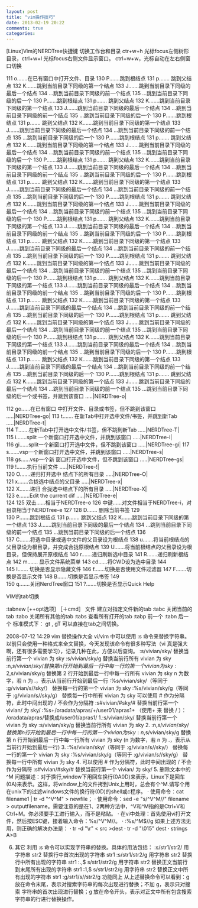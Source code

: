```yaml
---
layout: post
title: "vim操作技巧"
date: 2013-02-19 20:22
comments: true
categories: 
---
```


[Linux]Vim的NERDTree快捷键
切换工作台和目录 
ctr+w+h  光标focus左侧树形目录，ctrl+w+l 光标focus右侧文件显示窗口。 
ctrl+w+w，光标自动在左右侧窗口切换 
<!--more-->
111   o.......在已有窗口中打开文件、目录
130   P.......跳到根结点
131   p....... 跳到父结点
132   K.......跳到当前目录下同级的第一个结点
133   J.......跳到当前目录下同级的最后一个结点
134   ...跳到当前目录下同级的前一个结点
135   ...跳到当前目录下同级的后一个
130   P.......跳到根结点
131   p....... 跳到父结点
132   K.......跳到当前目录下同级的第一个结点
133   J.......跳到当前目录下同级的最后一个结点
134   ...跳到当前目录下同级的前一个结点
135   ...跳到当前目录下同级的后一个
130   P.......跳到根结点
131   p....... 跳到父结点
132   K.......跳到当前目录下同级的第一个结点
133   J.......跳到当前目录下同级的最后一个结点
134   ...跳到当前目录下同级的前一个结点
135   ...跳到当前目录下同级的后一个
130   P.......跳到根结点
131   p....... 跳到父结点
132   K.......跳到当前目录下同级的第一个结点
133   J.......跳到当前目录下同级的最后一个结点
134   ...跳到当前目录下同级的前一个结点
135   ...跳到当前目录下同级的后一个
130   P.......跳到根结点
131   p....... 跳到父结点
132   K.......跳到当前目录下同级的第一个结点
133   J.......跳到当前目录下同级的最后一个结点
134   ...跳到当前目录下同级的前一个结点
135   ...跳到当前目录下同级的后一个
130   P.......跳到根结点
131   p....... 跳到父结点
132   K.......跳到当前目录下同级的第一个结点
133   J.......跳到当前目录下同级的最后一个结点
134   ...跳到当前目录下同级的前一个结点
135   ...跳到当前目录下同级的后一个
130   P.......跳到根结点
131   p....... 跳到父结点
132   K.......跳到当前目录下同级的第一个结点
133   J.......跳到当前目录下同级的最后一个结点
134   ...跳到当前目录下同级的前一个结点
135   ...跳到当前目录下同级的后一个
130   P.......跳到根结点
131   p....... 跳到父结点
132   K.......跳到当前目录下同级的第一个结点
133   J.......跳到当前目录下同级的最后一个结点
134   ...跳到当前目录下同级的前一个结点
135   ...跳到当前目录下同级的后一个
130   P.......跳到根结点
131   p....... 跳到父结点
132   K.......跳到当前目录下同级的第一个结点
133   J.......跳到当前目录下同级的最后一个结点
134   ...跳到当前目录下同级的前一个结点
135   ...跳到当前目录下同级的后一个
130   P.......跳到根结点
131   p....... 跳到父结点
132   K.......跳到当前目录下同级的第一个结点
133   J.......跳到当前目录下同级的最后一个结点
134   ...跳到当前目录下同级的前一个结点
135   ...跳到当前目录下同级的后一个
130   P.......跳到根结点
131   p....... 跳到父结点
132   K.......跳到当前目录下同级的第一个结点
133   J.......跳到当前目录下同级的最后一个结点
134   ...跳到当前目录下同级的前一个结点
135   ...跳到当前目录下同级的后一个
130   P.......跳到根结点
131   p....... 跳到父结点
132   K.......跳到当前目录下同级的第一个结点
133   J.......跳到当前目录下同级的最后一个结点
134   ...跳到当前目录下同级的前一个结点
135   ...跳到当前目录下同级的后一个
130   P.......跳到根结点
131   p....... 跳到父结点
132   K.......跳到当前目录下同级的第一个结点
133   J.......跳到当前目录下同级的最后一个结点
134   ...跳到当前目录下同级的前一个结点
135   ...跳到当前目录下同级的后一个
130   P.......跳到根结点
131   p....... 跳到父结点
132   K.......跳到当前目录下同级的第一个结点
133   J.......跳到当前目录下同级的最后一个结点
134   ...跳到当前目录下同级的前一个结点
135   ...跳到当前目录下同级的后一个
130   P.......跳到根结点
131   p....... 跳到父结点
132   K.......跳到当前目录下同级的第一个结点
133   J.......跳到当前目录下同级的最后一个结点
134   ...跳到当前目录下同级的前一个结点
135   ...跳到当前目录下同级的后一个
130   P.......跳到根结点
131   p....... 跳到父结点
132   K.......跳到当前目录下同级的第一个结点
133   J.......跳到当前目录下同级的最后一个结点
134   ...跳到当前目录下同级的前一个结点
135   ...跳到当前目录下同级的后一个或书签，并跳到该窗口   .....|NERDTree-o|  

112   go......在已有窗口 中打开文件、目录或书签，但不跳到该窗口 .....|NERDTree-go| 
113   t....... 在新Tab中打开选中文件/书签，并跳到新Tab          .....|NERDTree-t|  
114   T.......在新Tab中打开选中文件/书签，但不跳到新Tab        .....|NERDTree-T|  
115   i.......split 一个新窗口打开选中文件，并跳到该窗口        .....|NERDTree-i|  
116   gi......split一个新窗口打开选中文件，但不跳到该窗口      .....|NERDTree-gi| 
117   s.......vsp一个新窗口打开选中文件，并跳到该窗口          .....|NERDTree-s|  
118   gs......vsp一个新 窗口打开选中文件，但不跳到该窗口        .....|NERDTree-gs| 
119   !.......执行当前文件                                     .....|NERDTree-!|  
120   O.......递归打开选中 结点下的所有目录                     .....|NERDTree-O|  
121   x.......合拢选中结点的父目录                             .....|NERDTree-x|  
122   X.......递归 合拢选中结点下的所有目录                     .....|NERDTree-X|  
123   e.......Edit the current dif                             .....|NERDTree-e|  
124 
125   双击......相当于NERDTree-o
126   中键......对文件相当于NERDTree-i，对目录相当于NERDTree-e
127 
128   D....... 删除当前书签
129           
130   P.......跳到根结点
131   p....... 跳到父结点
132   K.......跳到当前目录下同级的第一个结点
133   J.......跳到当前目录下同级的最后一个结点
134   ...跳到当前目录下同级的前一个结点
135   ...跳到当前目录下同级的后一个结点
136           
137   C.......将选中目录或选中文件的父目录设为根结点
138   u.......将当前根结点的父目录设为根目录，并变成合拢原根结点
139   U.......将当前根结点的父目录设为根目录，但保持展开原根结点
140   r.......递归刷新选中目录
141   R.......递归刷新根结点
142   m....... 显示文件系统菜单
143   cd......将CWD设为选中目录
144           
145   I....... 切换是否显示隐藏文件
146   f.......切换是否使用文件过滤器
147   F.......切换是否显示文件
148   B.......切换是否显示书签
149           
150   q.......关闭NerdTree窗口
151   ?.......切换是否显示Quick Help



VIM的tab切换

:tabnew [++opt选项] ［＋cmd］ 文件            建立对指定文件新的tab
:tabc       关闭当前的tab
:tabo       关闭所有其他的tab
:tabs       查看所有打开的tab
:tabp      前一个
:tabn      后一个
标准模式下：
gt , gT 可以直接在tab之间切换。



2008-07-12 14:29
vim 替换操作大全
vi/vim 中可以使用 :s 命令来替换字符串。以前只会使用一种格式来全文替换，今天发现该命令有很多种写法（vi 真是强大啊，还有很多需要学习），记录几种在此，方便以后查询。
:s/vivian/sky/ 替换当前行第一个 vivian 为 sky
:s/vivian/sky/g 替换当前行所有 vivian 为 sky
:n,$s/vivian/sky/ 替换第 n 行开始到最后一行中每一行的第一个 vivian 为 sky
:2,$s/vivian/sky/g 替换第 2 行开始到最后一行中每一行所有 vivian 为 sky
n 为数字，若 n 为 .，表示从当前行开始到最后一行
:%s/vivian/sky/（等同于 :g/vivian/s//sky/） 替换每一行的第一个 vivian 为 sky
:%s/vivian/sky/g（等同于 :g/vivian/s//sky/g） 替换每一行中所有 vivian 为 sky
可以使用 # 作为分隔符，此时中间出现的 / 不会作为分隔符
:s#vivian/#sky/# 替换当前行第一个 vivian/ 为 sky/
:%s+/oradata/apras/+/user01/apras1+ （使用+ 来 替换 / ）： /oradata/apras/替换成/user01/apras1/
1.:s/vivian/sky/ 替换当前行第一个 vivian 为 sky
:s/vivian/sky/g 替换当前行所有 vivian 为 sky
2. :n,$s/vivian/sky/ 替换第 n 行开始到最后一行中每一行的第一个 vivian 为 sky
:n,$s/vivian/sky/g 替换第 n 行开始到最后一行中每一行所有 vivian 为 sky
(n 为数字，若 n 为 .，表示从当前行开始到最后一行)
3. :%s/vivian/sky/（等同于 :g/vivian/s//sky/） 替换每一行的第一个 vivian 为 sky
:%s/vivian/sky/g（等同于 :g/vivian/s//sky/g） 替换每一行中所有 vivian 为 sky
4. 可以使用 # 作为分隔符，此时中间出现的 / 不会作为分隔符
:s#vivian/#sky/# 替换当前行第一个 vivian/ 为 sky/
5. 删除文本中的^M
问题描述：对于换行,window下用回车换行(0A0D)来表示，Linux下是回车(0A)来表示。这样，将window上的文件拷到Unix上用时，总会有个^M.请写个用在unix下的过滤windows文件的换行符(0D)的shell或c程序。
· 使用命令：cat filename1 | tr -d "^V^M" > newfile；
· 使用命令：sed -e "s/^V^M//" filename > outputfilename。需要注意的是在1、2两种方法中，^V和^M指的是Ctrl+V和Ctrl+M。你必须要手工进行输入，而不是粘贴。
· 在vi中处理：首先使用vi打开文件，然后按ESC键，接着输入命令：%s/^V^M//。
· :%s/^M$//g
如果上述方法无用，则正确的解决办法是：
· tr -d "\r" < src >dest
· tr -d "\015" dest
· strings A>B

6. 其它
利用 :s 命令可以实现字符串的替换。具体的用法包括：
:s/str1/str2/ 用字符串 str2 替换行中首次出现的字符串 str1
:s/str1/str2/g 用字符串 str2 替换行中所有出现的字符串 str1
:.,$ s/str1/str2/g 用字符串 str2 替换正文当前行到末尾所有出现的字符串 str1
:1,$ s/str1/str2/g 用字符串 str2 替换正文中所有出现的字符串 str1
:g/str1/s//str2/g 功能同上
从上述替换命令可以看到：g 放在命令末尾，表示对搜索字符串的每次出现进行替换；不加 g，表示只对搜索
字符串的首次出现进行替换；g 放在命令开头，表示对正文中所有包含搜索字符串的行进行替换操作。

